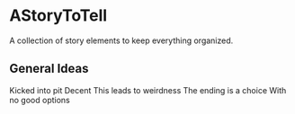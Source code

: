 # AStoryToTell

A collection of story elements to keep everything organized.

## General Ideas

Kicked into pit
Decent
This leads to weirdness
The ending is a choice
With no good options
